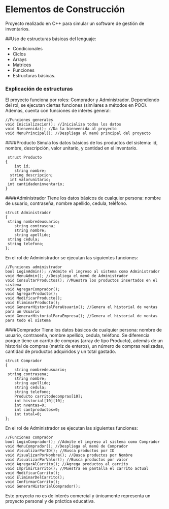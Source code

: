 # Elementos de Construcción
Proyecto realizado en C++ para simular un software de gestión de inventarios.

##Uso de estructuras básicas del lenguaje: 
- Condicionales
- Ciclos 
- Arrays 
- Matrices 
- Funciones
- Estructuras básicas.

### Explicación de estructuras
El proyecto funciona por roles: Comprador y Administrador.
Dependiendo del rol, se ejecutan ciertas funciones (similares a métodos en POO).
Además, cuenta con funciones de interés general: 

	//Funciones generales
	void Inicializacion(); //Inicializa todos los datos 
	void Bienvenida(); //Da la bienvenida al proyecto
	void MenuPrincipal(); //Despliega el menú principal del proyecto
####Producto
Simula los datos básicos de los productos del sistema:  id, nombre,  descripción, valor unitario,  y cantidad en el inventario.

     struct Producto
	{
		int id;
    	string nombre;
  	  string descripcion;
  	  int valorunitario;
   	 int cantidadeninventario;
	}
####Administrador
Tiene los datos básicos de cualquier persona:  nombre de usuario, contraseña, nombre apellido, cedula, teléfono. 

	struct Administrador
	{
   	 string nombredeusuario;
    	string contrasena;
    	string nombre;
    	string apellido;
   	 string cedula;
   	 string telefono;
	};

En el rol de Administrador se ejecutan las siguientes funciones:  

	//Funciones administrador
	bool LoginAdmin(); //Admite el ingreso al sistema como Administrador
	void MenuAdmin(); //Despliega el menú de Administrador
	void ConsultarProductos(); //Muestra los productos insertados en el sistema
	void AgregarComprador();
	void AgregarProducto();
	void ModificarProducto();
	void EliminarProducto();
	void GenerarHistorialParaUsuario(); //Genera el historial de ventas para un Usuario
	void GenerarHistorialParaEmpresa(); //Genera el historial de ventas para todo el sistema

####Comprador
Tiene los datos básicos de cualquier persona:  nombre de usuario, contraseña, nombre apellido, cedula, teléfono. Se diferencia porque tiene un carrito de compras (array de tipo Producto), además de un historial de compras (matriz de enteros), un número de compras realizadas, cantidad de productos adquiridos y un total gastado.

	struct Comprador
	{
    	string nombredeusuario;
   	 string contrasena;
    	string nombre;
    	string apellido;
    	string cedula;
    	string telefono;
    	Producto carritodecompras[10];
    	int historial[10][10];
    	int nventas=0;
    	int cantproductos=0;
    	int total=0;
	};

En el rol de Administrador se ejecutan las siguientes funciones:  

	//Funciones comprador
	bool LoginComprador(); //Admite el ingreso al sistema como Comprador
	void MenuComprador(); //Despliega el menú de Comprador
	void VisualizarPorID(); //Busca productos por ID
	void VisualizarPorNombre(); //Busca productos por Nombre
	void VisualizarPorValor(); //Busca productos por valor
	void AgregarAlCarrito(); //Agrega productos al carrito
	void ImprimirCarrito(); //Muestra en pantalla el carrito actual
	void ModificarCarrito();
	void EliminarDelCarrito();
	void ConfirmarCarrito();
	void GenerarHistorialComprador();

Este proyecto no es de interés comercial y únicamente representa un proyecto personal y de práctica educativa.